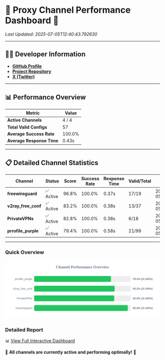 # 🌟 Proxy Channel Performance Dashboard 🌟

_Last Updated: 2025-07-05T12:40:43.792630_

---

## 👩‍💻 Developer Information

- **[GitHub Profile](https://github.com/4n0nymou3)**  
- **[Project Repository](https://github.com/4n0nymou3/multi-proxy-config-fetcher)**  
- **[X (Twitter)](https://x.com/4n0nymou3)**  

---

## 📊 Performance Overview

| Metric                | Value       |
|-----------------------|-------------|
| **Active Channels**   | 4 / 4       |
| **Total Valid Configs** | 57          |
| **Average Success Rate** | 100.0%      |
| **Average Response Time** | 0.43s       |

---

## 📋 Detailed Channel Statistics

| Channel          | Status     | Score  | Success Rate | Response Time | Valid/Total | Last Success               |
|------------------|------------|--------|--------------|---------------|-------------|----------------------------|
| **freewireguard**  | ✅ Active  | 96.8%  | 100.0% | 0.37s         | 17/19       | 2025-07-05T12:40:43.790862 |
| **v2ray_free_conf**  | ✅ Active  | 83.2%  | 100.0% | 0.38s         | 13/37       | 2025-07-05T12:40:42.978224 |
| **PrivateVPNs**  | ✅ Active  | 82.8%  | 100.0% | 0.38s         | 6/18       | 2025-07-05T12:40:43.391529 |
| **prrofile_purple**  | ✅ Active  | 79.4%  | 100.0% | 0.58s         | 21/99       | 2025-07-05T12:40:42.529866 |

---

### Quick Overview
<div align="center">
  <a href="https://raw.githubusercontent.com/nullluser/NullRepo/refs/heads/main/assets/channel_stats_chart.svg">
    <img src="https://raw.githubusercontent.com/nullluser/NullRepo/refs/heads/main/assets/channel_stats_chart.svg" alt="Source Performance Statistics" width="800">
  </a>
</div>

### Detailed Report
📊 [View Full Interactive Dashboard](https://htmlpreview.github.io/?https://github.com/nullluser/NullRepo/blob/main/assets/performance_report.html)

🎉 **All channels are currently active and performing optimally!** 🎉
